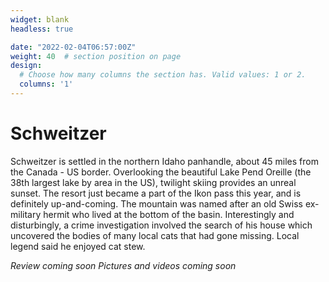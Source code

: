 ```yaml
---
widget: blank
headless: true

date: "2022-02-04T06:57:00Z"
weight: 40  # section position on page
design:
  # Choose how many columns the section has. Valid values: 1 or 2.
  columns: '1'
---
```


# Schweitzer
Schweitzer is settled in the northern Idaho panhandle, about 45 miles from the Canada - US border. Overlooking the beautiful Lake Pend Oreille (the 38th largest lake by area in the US), twilight skiing provides an unreal sunset. The resort just became a part of the Ikon pass this year, and is definitely up-and-coming. The mountain was named after an old Swiss ex-military hermit who lived at the bottom of the basin. Interestingly and disturbingly, a crime investigation involved the search of his house which uncovered the bodies of many local cats that had gone missing. Local legend said he enjoyed cat stew.

*Review coming soon*
*Pictures and videos coming soon*
